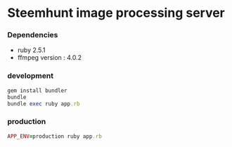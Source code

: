 # Steemhunt image processing server

### Dependencies
- ruby 2.5.1
- ffmpeg version : 4.0.2

### development
```ruby
gem install bundler
bundle
bundle exec ruby app.rb
```

### production
```ruby
APP_ENV=production ruby app.rb
```